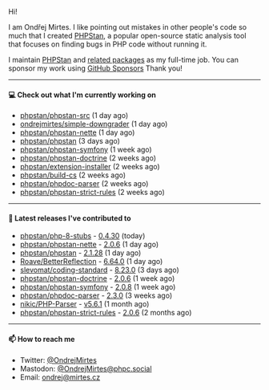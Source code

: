 Hi!

I am Ondřej Mirtes. I like pointing out mistakes in other people's code so much that I created [PHPStan](https://phpstan.org/), a popular open-source static analysis tool that focuses on finding bugs in PHP code without running it.

I maintain [PHPStan](https://github.com/phpstan/phpstan) and [related packages](https://github.com/phpstan/) as my full-time job. You can sponsor my work using [GitHub Sponsors](https://github.com/sponsors/ondrejmirtes) Thank you!

---

#### 💻 Check out what I'm currently working on

- [phpstan/phpstan-src](https://github.com/phpstan/phpstan-src) (1 day ago)
- [ondrejmirtes/simple-downgrader](https://github.com/ondrejmirtes/simple-downgrader) (1 day ago)
- [phpstan/phpstan-nette](https://github.com/phpstan/phpstan-nette) (1 day ago)
- [phpstan/phpstan](https://github.com/phpstan/phpstan) (3 days ago)
- [phpstan/phpstan-symfony](https://github.com/phpstan/phpstan-symfony) (1 week ago)
- [phpstan/phpstan-doctrine](https://github.com/phpstan/phpstan-doctrine) (2 weeks ago)
- [phpstan/extension-installer](https://github.com/phpstan/extension-installer) (2 weeks ago)
- [phpstan/build-cs](https://github.com/phpstan/build-cs) (2 weeks ago)
- [phpstan/phpdoc-parser](https://github.com/phpstan/phpdoc-parser) (2 weeks ago)
- [phpstan/phpstan-strict-rules](https://github.com/phpstan/phpstan-strict-rules) (2 weeks ago)

---

#### 🔭 Latest releases I've contributed to

- [phpstan/php-8-stubs](https://github.com/phpstan/php-8-stubs) - [0.4.30](https://github.com/phpstan/php-8-stubs/releases/tag/0.4.30) (today)
- [phpstan/phpstan-nette](https://github.com/phpstan/phpstan-nette) - [2.0.6](https://github.com/phpstan/phpstan-nette/releases/tag/2.0.6) (1 day ago)
- [phpstan/phpstan](https://github.com/phpstan/phpstan) - [2.1.28](https://github.com/phpstan/phpstan/releases/tag/2.1.28) (1 day ago)
- [Roave/BetterReflection](https://github.com/Roave/BetterReflection) - [6.64.0](https://github.com/Roave/BetterReflection/releases/tag/6.64.0) (1 day ago)
- [slevomat/coding-standard](https://github.com/slevomat/coding-standard) - [8.23.0](https://github.com/slevomat/coding-standard/releases/tag/8.23.0) (3 days ago)
- [phpstan/phpstan-doctrine](https://github.com/phpstan/phpstan-doctrine) - [2.0.6](https://github.com/phpstan/phpstan-doctrine/releases/tag/2.0.6) (1 week ago)
- [phpstan/phpstan-symfony](https://github.com/phpstan/phpstan-symfony) - [2.0.8](https://github.com/phpstan/phpstan-symfony/releases/tag/2.0.8) (1 week ago)
- [phpstan/phpdoc-parser](https://github.com/phpstan/phpdoc-parser) - [2.3.0](https://github.com/phpstan/phpdoc-parser/releases/tag/2.3.0) (3 weeks ago)
- [nikic/PHP-Parser](https://github.com/nikic/PHP-Parser) - [v5.6.1](https://github.com/nikic/PHP-Parser/releases/tag/v5.6.1) (1 month ago)
- [phpstan/phpstan-strict-rules](https://github.com/phpstan/phpstan-strict-rules) - [2.0.6](https://github.com/phpstan/phpstan-strict-rules/releases/tag/2.0.6) (2 months ago)

---

#### 📫 How to reach me

- Twitter: [@OndrejMirtes](https://twitter.com/ondrejmirtes)
- Mastodon: [@OndrejMirtes@phpc.social](https://phpc.social/@OndrejMirtes)
- Email: [ondrej@mirtes.cz](mailto:ondrej@mirtes.cz)
